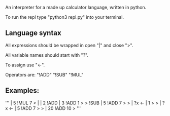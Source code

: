 An interpreter for a made up calculator language, written in python. 

To run the repl type "python3 repl.py" into your terminal.



## Language syntax

All expressions should be wrapped in open "|" and close ">".

All variable names should start with "?".

To assign use "<-".

Operators are:
"!ADD"
"!SUB"
"!MUL"



## Examples:
'''
| 5 !MUL 7 >
| | 2 !ADD | 3 !ADD 1 > > !SUB | 5 !ADD 7 > >
| ?x <- | 1 > >
| ?x <- | 5 !ADD 7 > > | 20 !ADD 10 >
'''
